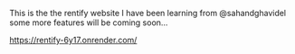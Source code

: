 This is the the rentify website I have been learning from @sahandghavidel some more features will be coming soon...

https://rentify-6y17.onrender.com/
